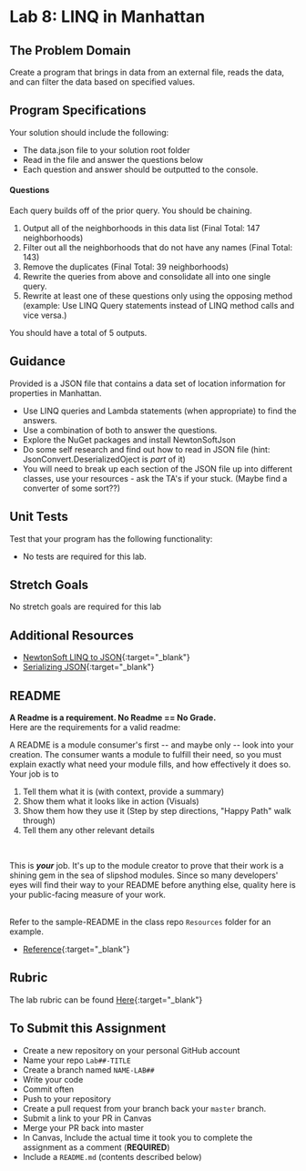 # Lab 8: LINQ in Manhattan

## The Problem Domain
Create a program that brings in data from an external file, reads the data, and can filter the data based on specified values.

## Program Specifications
Your solution should include the following:
- The data.json file to your solution root folder
- Read in the file and answer the questions below
- Each question and answer should be outputted to the console.

#### Questions
Each query builds off of the prior query. You should be chaining.

1. Output all of the neighborhoods in this data list (Final Total: 147 neighborhoods)
1. Filter out all the neighborhoods that do not have any names (Final Total: 143)
1. Remove the duplicates (Final Total: 39 neighborhoods)
1. Rewrite the queries from above and consolidate all into one single query.
1. Rewrite at least one of these questions only using the opposing method (example: Use LINQ Query statements instead of LINQ method calls and vice versa.)

You should have a total of 5 outputs. 

## Guidance
Provided is a JSON file that contains a data set of location information for properties in Manhattan.
- Use LINQ queries and Lambda statements (when appropriate) to find the answers. 
- Use a combination of both to answer the questions. 
- Explore the NuGet packages and install NewtonSoftJson
- Do some self research and find out how to read in JSON file (hint: JsonConvert.DeserializedOject is *part* of it)
- You will need to break up each section of the JSON file up into different classes, use your resources - ask the TA's if your stuck. (Maybe find a converter of some sort??)


## Unit Tests
Test that your program has the following functionality:
- No tests are required for this lab.

## Stretch Goals
No stretch goals are required for this lab

## Additional Resources
- [NewtonSoft LINQ to JSON](https://www.newtonsoft.com/json/help/html/LINQtoJSON.htm){:target="_blank"}
- [Serializing JSON](https://www.newtonsoft.com/json/help/html/SerializingJSON.htm){:target="_blank"}


## README
**A Readme is a requirement. No Readme == No Grade.** <br />
Here are the requirements for a valid readme: <br />

A README is a module consumer's first -- and maybe only -- look into your creation. The consumer wants a module to fulfill their need, so you must explain exactly what need your module fills, and how effectively it does so.
<br />
Your job is to

1. Tell them what it is (with context, provide a summary)
1. Show them what it looks like in action (Visuals)
1. Show them how they use it (Step by step directions, "Happy Path" walk through)
1. Tell them any other relevant details
<br />

This is ***your*** job. It's up to the module creator to prove that their work is a shining gem in the sea of slipshod modules. Since so many developers' eyes will find their way to your README before anything else, quality here is your public-facing measure of your work.

<br /> Refer to the sample-README in the class repo `Resources` folder for an example. 

- [Reference](https://github.com/noffle/art-of-readme){:target="_blank"} 


## Rubric

The lab rubric can be found [Here](../Resources/rubric){:target="_blank"} 

## To Submit this Assignment
- Create a new repository on your personal GitHub account
- Name your repo `Lab##-TITLE`
- Create a branch named `NAME-LAB##`
- Write your code
- Commit often
- Push to your repository
- Create a pull request from your branch back your `master` branch.
- Submit a link to your PR in Canvas
- Merge your PR back into master
- In Canvas, Include the actual time it took you to complete the assignment as a comment (**REQUIRED**)
- Include a `README.md` (contents described below)




